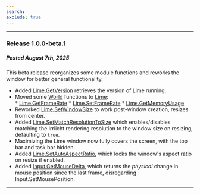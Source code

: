 ```yaml
---
search:
exclude: true
---
```


---

### Release 1.0.0-beta.1
<h5>Posted August 7th, 2025</h5>  
This beta release reorganizes some module functions and reworks the window for better general functionality.

* Added [Lime.GetVersion][lime] retrieves the version of Lime running.
* Moved some [World][world] functions to [Lime][lime]:  
      * [Lime.GetFrameRate][lime]
      * [Lime.SetFrameRate][lime]
      * [Lime.GetMemoryUsage][lime]
* Reworked [Lime.SetWindowSize][lime] to work post-window creation, resizes from center.
* Added [Lime.SetMatchResolutionToSize][lime] which enables/disables matching the Irrlicht rendering resolution to the window size on resizing, defaulting to `true`.
* Maximizing the Lime window now fully covers the screen, with the top bar and task bar hidden.
* Added [Lime.SetAutoAspectRatio][input], which locks the window's aspect ratio on resize if enabled.
* Added [Input.GetMouseDelta][input], which returns the *physical* change in mouse position since the last frame, disregarding Input.SetMousePosition.

[lime]: https://darttheg.github.io/LimeAPI/api/modules/lime.html
[world]: https://darttheg.github.io/LimeAPI/api/modules/world.html
[input]: https://darttheg.github.io/LimeAPI/api/modules/input.html

---
